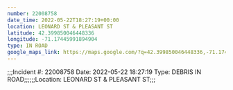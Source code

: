 ```yaml
---
number: 22008758
date_time: 2022-05-22T18:27:19+00:00
location: LEONARD ST & PLEASANT ST
latitude: 42.399850046448336
longitude: -71.17445991894904
type: IN ROAD
google_maps_link: https://maps.google.com/?q=42.399850046448336,-71.17445991894904
---
```


;;;Incident #: 22008758  Date: 2022-05-22 18:27:19   Type: DEBRIS IN ROAD;;;;;;Location: LEONARD ST & PLEASANT ST;;;

